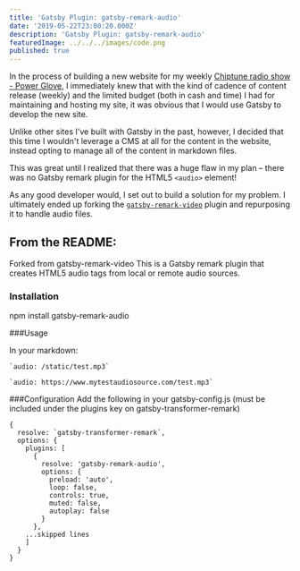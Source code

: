 ```yaml
---
title: 'Gatsby Plugin: gatsby-remark-audio'
date: '2019-05-22T23:00:20.000Z'
description: 'Gatsby Plugin: gatsby-remark-audio'
featuredImage: ../../../images/code.png
published: true
---
```


In the process of building a new website for my weekly [Chiptune radio show - Power Glove](https://www.powerglove.cool/), I immediately knew that with the kind of cadence of content release (weekly) and the limited budget (both in cash and time) I had for maintaining and hosting my site, it was obvious that I would use Gatsby to develop the new site.

Unlike other sites I've built with Gatsby in the past, however, I decided that this time I wouldn't leverage a CMS at all for the content in the website, instead opting to manage all of the content in markdown files.

This was great until I realized that there was a huge flaw in my plan – there was no Gatsby remark plugin for the HTML5 `<audio>` element!

As any good developer would, I set out to build a solution for my problem. I ultimately ended up forking the [`gatsby-remark-video`](https://www.gatsbyjs.org/packages/gatsby-remark-video/) plugin and repurposing it to handle audio files.

## From the README:

Forked from gatsby-remark-video
This is a Gatsby remark plugin that creates HTML5 audio tags from local or remote audio sources.

### Installation
npm install gatsby-remark-audio

###Usage

In your markdown:
```
`audio: /static/test.mp3`
```
```
`audio: https://www.mytestaudiosource.com/test.mp3`
```

###Configuration
Add the following in your gatsby-config.js (must be included under the plugins key on gatsby-transformer-remark)
```
{
  resolve: `gatsby-transformer-remark`,
  options: {
    plugins: [
      {
        resolve: 'gatsby-remark-audio',
        options: {
          preload: 'auto',
          loop: false,
          controls: true,
          muted: false,
          autoplay: false
        }
      },
    ...skipped lines
    ]
  }
}
```

